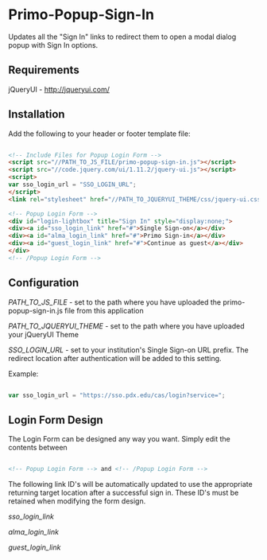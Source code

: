 # Primo-Popup-Sign-In
Updates all the "Sign In" links to redirect them to open a modal dialog popup with Sign In options.

## Requirements

jQueryUI - http://jqueryui.com/

## Installation

Add the following to your header or footer template file:

```html 

<!-- Include Files for Popup Login Form -->
<script src="//PATH_TO_JS_FILE/primo-popup-sign-in.js"></script>
<script src="//code.jquery.com/ui/1.11.2/jquery-ui.js"></script>
<script>
var sso_login_url = "SSO_LOGIN_URL";
</script>
<link rel="stylesheet" href="//PATH_TO_JQUERYUI_THEME/css/jquery-ui.css">

<!-- Popup Login Form -->
<div id="login-lightbox" title="Sign In" style="display:none;">
<div><a id="sso_login_link" href="#">Single Sign-on</a></div>
<div><a id="alma_login_link" href="#">Primo Sign-in</a></div>
<div><a id="guest_login_link" href="#">Continue as guest</a></div>
</div>
<!-- /Popup Login Form -->

```

## Configuration

*PATH_TO_JS_FILE* - set to the path where you have uploaded the primo-popup-sign-in.js file from this application

*PATH_TO_JQUERYUI_THEME* - set to the path where you have uploaded your jQueryUI Theme

*SSO_LOGIN_URL* - set to your institution's Single Sign-on URL prefix. The redirect location after authentication will be added to this setting. 

Example: 

```javascript

var sso_login_url = "https://sso.pdx.edu/cas/login?service=";

```


## Login Form Design

The Login Form can be designed any way you want. Simply edit the contents between

```html

<!-- Popup Login Form --> and <!-- /Popup Login Form -->

```

The following link ID's will be automatically updated to use the appropriate returning target location after a successful sign in. These ID's must be retained when modifying the form design.

*sso_login_link*

*alma_login_link*

*guest_login_link*






